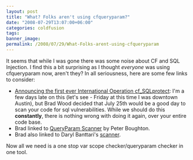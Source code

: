 ```yaml
---
layout: post
title: "What? Folks aren't using cfqueryparam?"
date: "2008-07-29T13:07:00+06:00"
categories: coldfusion 
tags: 
banner_image: 
permalink: /2008/07/29/What-Folks-arent-using-cfqueryparam
---
```


It seems that while I was gone there was some noise about CF and SQL Injection. I find this a bit surprising as I thought <i>everyone</i> was using cfqueryparam now, aren't they? In all seriousness, here are some few links to consider:

<ul>
<li><a href="http://www.codersrevolution.com/index.cfm/2008/7/24/Announcing-the-first-ever-International-Operation-cfSQLprotect">Announcing the first ever International Operation cf_SQLprotect</a>: I'm a few days late on this (let's see - Friday at this time I was downtown Austin), but Brad Wood decided that July 25th would be a good day to scan your code for sql vulnerabilities. While we should do this <b>constantly</b>, there is nothing wrong with doing it again, over your entire code base.
<li>Brad linked to <a href="http://qpscanner.riaforge.org/">QueryParam Scanner</a> by Peter Boughton.
<li>Brad also linked to Daryl Banttari's <a href="http://www.webapper.net/index.cfm/2008/7/22/ColdFusion-SQL-Injection">scanner</a>.
</ul>

Now all we need is a one stop var scope checker/queryparam checker in one tool.